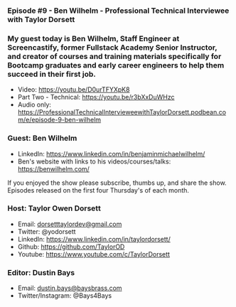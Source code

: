 ### Episode #9 - Ben Wilhelm - Professional Technical Interviewee with Taylor Dorsett

### My guest today is Ben Wilhelm, Staff Engineer at Screencastify, former Fullstack Academy Senior Instructor, and creator of courses and training materials specifically for Bootcamp graduates and early career engineers to help them succeed in their first job.

- Video: https://youtu.be/D0urTFYXpK8
- Part Two - Technical: https://youtu.be/r3bXxDuWHzc
- Audio only: https://ProfessionalTechnicalIntervieweewithTaylorDorsett.podbean.com/e/episode-9-ben-wilhelm

### Guest: Ben Wilhelm
- LinkedIn: https://www.linkedin.com/in/benjaminmichaelwilhelm/
- Ben's website with links to his videos/courses/talks: https://benwilhelm.com/

If you enjoyed the show please subscribe, thumbs up, and share the show.
Episodes released on the first four Thursday's of each month.
### Host: Taylor Owen Dorsett
- Email: dorsetttaylordev@gmail.com
- Twitter: @yodorsett
- LinkedIn: https://www.linkedin.com/in/taylordorsett/
- Github: https://github.com/TaylorOD
- Youtube: https://www.youtube.com/c/TaylorDorsett

### Editor: Dustin Bays
- Email: dustin.bays@baysbrass.com
- Twitter/Instagram: @Bays4Bays